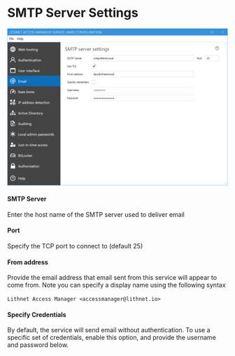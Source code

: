 # SMTP Server Settings

![](../../.gitbook/assets/ui-page-email.png)

#### SMTP Server

Enter the host name of the SMTP server used to deliver email

#### Port

Specify the TCP port to connect to (default 25)

#### From address

Provide the email address that email sent from this service will appear to come from. Note you can specify a display name using the following syntax

`Lithnet Access Manager <accessmanager@lithnet.io>`

#### Specify Credentials

By default, the service will send email without authentication. To use a specific set of credentials, enable this option, and provide the username and password below.
